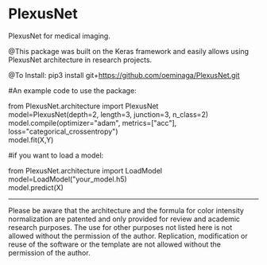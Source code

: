 # PlexusNet
PlexusNet for medical imaging.

@This package was built on the Keras framework and easily allows using PlexusNet architecture in research projects.

@To Install: pip3 install git+https://github.com/oeminaga/PlexusNet.git

#An example code to use the package: 

from PlexusNet.architecture import PlexusNet <br />
model=PlexusNet(depth=2, length=3, junction=3, n_class=2) <br />
model.compile(optimizer="adam", metrics=["acc"], loss="categorical_crossentropy") <br />
model.fit(X,Y)<br />

#if you want to load a model:

from PlexusNet.architecture import LoadModel<br />
model=LoadModel("your_model.h5)<br />
model.predict(X)<br />

__________
Please be aware that the architecture and the formula for color intensity normalization are patented and only provided for review and academic research purposes. The use for other purposes not listed here is not allowed without the permission of the author. Replication, modification or reuse of the software or the template are not allowed without the permission of the author.
